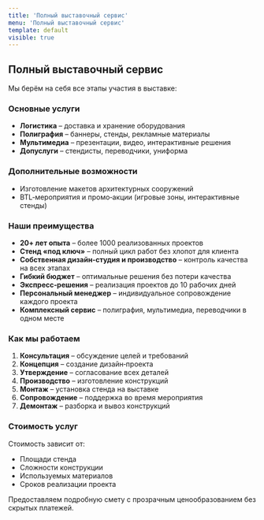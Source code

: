 ```yaml
---
title: 'Полный выставочный сервис'
menu: 'Полный выставочный сервис'
template: default
visible: true
---
```


## Полный выставочный сервис

Мы берём на себя все этапы участия в выставке:

### Основные услуги

- **Логистика** – доставка и хранение оборудования
- **Полиграфия** – баннеры, стенды, рекламные материалы
- **Мультимедиа** – презентации, видео, интерактивные решения
- **Допуслуги** – стендисты, переводчики, униформа

### Дополнительные возможности

- Изготовление макетов архитектурных сооружений
- BTL‑мероприятия и промо‑акции (игровые зоны, интерактивные стенды)

### Наши преимущества

- **20+ лет опыта** – более 1000 реализованных проектов
- **Стенд «под ключ»** – полный цикл работ без хлопот для клиента
- **Собственная дизайн‑студия и производство** – контроль качества на всех этапах
- **Гибкий бюджет** – оптимальные решения без потери качества
- **Экспресс‑решения** – реализация проектов до 10 рабочих дней
- **Персональный менеджер** – индивидуальное сопровождение каждого проекта
- **Комплексный сервис** – полиграфия, мультимедиа, переводчики в одном месте

### Как мы работаем

1. **Консультация** – обсуждение целей и требований
2. **Концепция** – создание дизайн‑проекта
3. **Утверждение** – согласование всех деталей
4. **Производство** – изготовление конструкций
5. **Монтаж** – установка стенда на выставке
6. **Сопровождение** – поддержка во время мероприятия
7. **Демонтаж** – разборка и вывоз конструкций

### Стоимость услуг

Стоимость зависит от:
- Площади стенда
- Сложности конструкции
- Используемых материалов
- Сроков реализации проекта

Предоставляем подробную смету с прозрачным ценообразованием без скрытых платежей. 